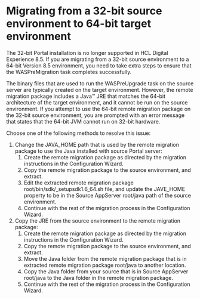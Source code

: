 # Migrating from a 32-bit source environment to 64-bit target environment

The 32-bit Portal installation is no longer supported in HCL Digital Experience 8.5. If you are migrating from a 32-bit source environment to a 64-bit Version 8.5 environment, you need to take extra steps to ensure that the WASPreMigration task completes successfully.

The binary files that are used to run the WASPreUpgrade task on the source server are typically created on the target environment. However, the remote migration package includes a Java™ JRE that matches the 64-bit architecture of the target environment, and it cannot be run on the source environment. If you attempt to use the 64-bit remote migration package on the 32-bit source environment, you are prompted with an error message that states that the 64-bit JVM cannot run on 32-bit hardware.

Choose one of the following methods to resolve this issue:

1.  Change the JAVA\_HOME path that is used by the remote migration package to use the Java installed with source Portal server:
    1.  Create the remote migration package as directed by the migration instructions in the Configuration Wizard.
    2.  Copy the remote migration package to the source environment, and extract.
    3.  Edit the extracted remote migration package root/bin/sdk/\_setupsdk1.6\_64.sh file, and update the JAVE\_HOME property to be in the Source AppServer root/java path of the source environment.
    4.  Continue with the rest of the migration process in the Configuration Wizard.
2.  Copy the JRE from the source environment to the remote migration package:
    1.  Create the remote migration package as directed by the migration instructions in the Configuration Wizard.
    2.  Copy the remote migration package to the source environment, and extract.
    3.  Move the Java folder from the remote migration package that is in extracted remote migration package root/java to another location.
    4.  Copy the Java folder from your source that is in Source AppServer root/java to the Java folder in the remote migration package.
    5.  Continue with the rest of the migration process in the Configuration Wizard.


